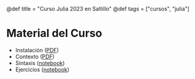 @def title = "Curso Julia 2023 en Saltillo"
@def tags = ["cursos", "julia"]

# Material del Curso

- Instalación ([PDF](/julia2023/instalacion.pdf))
- Contexto ([PDF](/julia2023/contexto-y-sintaxis.pdf))
- Sintaxis ([notebook](/julia2023/sintaxis))
- Ejercicios ([notebook](/julia2023/ejercicios))

